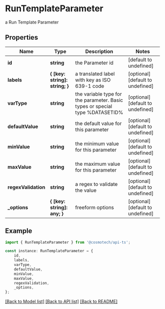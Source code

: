 # RunTemplateParameter

a Run Template Parameter

## Properties

Name | Type | Description | Notes
------------ | ------------- | ------------- | -------------
**id** | **string** | the Parameter id | [default to undefined]
**labels** | **{ [key: string]: string; }** | a translated label with key as ISO 639-1 code | [optional] [default to undefined]
**varType** | **string** | the variable type for the parameter. Basic types or special type %DATASETID% | [optional] [default to undefined]
**defaultValue** | **string** | the default value for this parameter | [optional] [default to undefined]
**minValue** | **string** | the minimum value for this parameter | [optional] [default to undefined]
**maxValue** | **string** | the maximum value for this parameter | [optional] [default to undefined]
**regexValidation** | **string** | a regex to validate the value | [optional] [default to undefined]
**_options** | **{ [key: string]: any; }** | freeform options | [optional] [default to undefined]

## Example

```typescript
import { RunTemplateParameter } from '@cosmotech/api-ts';

const instance: RunTemplateParameter = {
    id,
    labels,
    varType,
    defaultValue,
    minValue,
    maxValue,
    regexValidation,
    _options,
};
```

[[Back to Model list]](../README.md#documentation-for-models) [[Back to API list]](../README.md#documentation-for-api-endpoints) [[Back to README]](../README.md)
